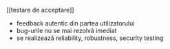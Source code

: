 [[testare de acceptare]]

- feedback autentic din partea utilizatorului
- bug-urile nu se mai rezolvă imediat
- se realizează reliability, robustness, security testing